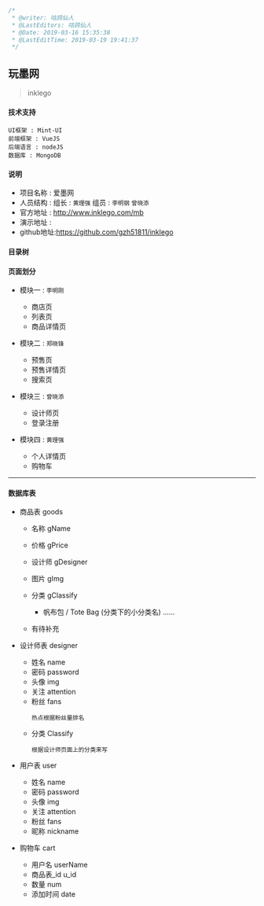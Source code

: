 ```javascript
/*
 * @writer: 咕鸽仙人
 * @LastEditors: 咕鸽仙人
 * @Date: 2019-03-16 15:35:38
 * @LastEditTime: 2019-03-19 19:41:37
 */
```
##  玩墨网
> inklego

#### 技术支持

    UI框架 : Mint-UI
    前端框架 : VueJS
    后端语言 : nodeJS
    数据库 : MongoDB

#### 说明

  * 项目名称 : 爱墨网
  * 人员结构 : 组长 : `黄理强`    组员 :  `李明钢` `曾晓添`
  * 官方地址 : http://www.inklego.com/mb
  * 演示地址 :
  * github地址:https://github.com/gzh51811/inklego

#### 目录树



#### 页面划分

* 模块一 :  `李明刚`
  * 商店页
  * 列表页
  * 商品详情页

* 模块二 :  `郑晓锋`
  * 预售页
  * 预售详情页
  * 搜索页

* 模块三 :  `曾晓添`
  * 设计师页
  * 登录注册

* 模块四 :  `黄理强`
  * 个人详情页
  * 购物车

*******

#### 数据库表
* 商品表  goods
  * 名称    gName
  * 价格    gPrice
  * 设计师  gDesigner
  * 图片    gImg
  * 分类    gClassify

    * 帆布包 / Tote Bag (分类下的小分类名)
    ......
  * 有待补充

* 设计师表  designer
  * 姓名    name
  * 密码    password
  * 头像    img
  * 关注    attention
  * 粉丝    fans
    ```
    热点根据粉丝量排名
    ```
  * 分类    Classify
    ```
    根据设计师页面上的分类来写
    ```
* 用户表  user
  * 姓名    name
  * 密码    password
  * 头像    img
  * 关注    attention
  * 粉丝    fans
  * 昵称    nickname

* 购物车  cart
  * 用户名        userName
  * 商品表_id     u_id
  * 数量          num
  * 添加时间      date

















